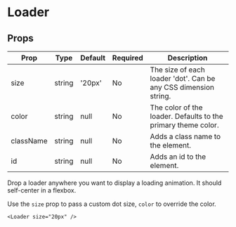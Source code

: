 Loader
======


Props
-----

Prop                  | Type     | Default                   | Required | Description
--------------------- | -------- | ------------------------- | -------- | -----------
size|string|'20px'|No|The size of each loader 'dot'. Can be any CSS dimension string.
color|string|null|No|The color of the loader. Defaults to the primary theme color.
className|string|null|No|Adds a class name to the element.
id|string|null|No|Adds an id to the element.

Drop a loader anywhere you want to display a loading animation. It should self-center in a flexbox.

Use the `size` prop to pass a custom dot size, `color` to override the color.

```
<Loader size="20px" />
```
